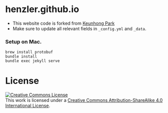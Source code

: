 # henzler.github.io

- This website code is forked from <a rel="license" href="keunhong.com">Keunhong Park</a>
- Make sure to update all relevant fields in `_config.yml` and `_data`.



### Setup on Mac.

```
brew install protobuf
bundle install
bundle exec jekyll serve
```


# License
<a rel="license" href="http://creativecommons.org/licenses/by-sa/4.0/"><img alt="Creative Commons License" style="border-width:0" src="https://i.creativecommons.org/l/by-sa/4.0/88x31.png" /></a><br />This work is licensed under a <a rel="license" href="http://creativecommons.org/licenses/by-sa/4.0/">Creative Commons Attribution-ShareAlike 4.0 International License</a>.

